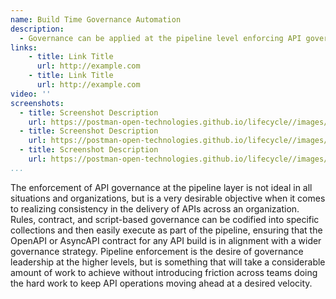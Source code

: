 ```yaml
---
name: Build Time Governance Automation
description: 
  - Governance can be applied at the pipeline level enforcing API governance at build time, ensuring that APIs are 100% compliant with rules, contract, and script-based API governance established centrally as part of wider governance efforts, making sure all APIs in production are consistent and compliant with established governance.
links:
    - title: Link Title
      url: http://example.com      
    - title: Link Title
      url: http://example.com                   
video: ''
screenshots:
  - title: Screenshot Description
    url: https://postman-open-technologies.github.io/lifecycle//images/postman-screenshot.png          
  - title: Screenshot Description
    url: https://postman-open-technologies.github.io/lifecycle//images/postman-screenshot.png  
  - title: Screenshot Description
    url: https://postman-open-technologies.github.io/lifecycle//images/postman-screenshot.png    
...
```

The enforcement of API governance at the pipeline layer is not ideal in all situations and organizations, but is a very desirable objective when it comes to realizing consistency in the delivery of APIs across an organization. Rules, contract, and script-based governance can be codified into specific collections and then easily execute as part of the pipeline, ensuring that the OpenAPI or AsyncAPI contract for any API build is in alignment with a wider governance strategy. Pipeline enforcement is the desire of governance leadership at the higher levels, but is something that will take a considerable amount of work to achieve without introducing friction across teams doing the hard work to keep API operations moving ahead at a desired velocity.